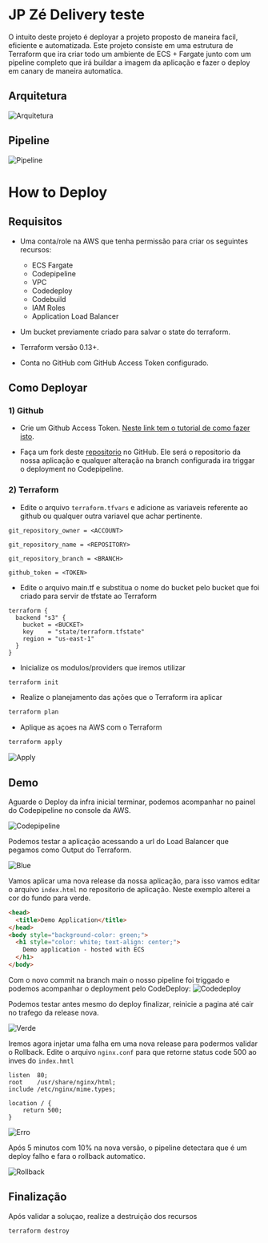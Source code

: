 # JP Zé Delivery teste
O intuito deste projeto é deployar a projeto proposto de maneira facil, eficiente e automatizada. Este projeto consiste em uma estrutura de Terraform que ira criar todo um ambiente de ECS + Fargate junto com um pipeline completo que irá buildar a imagem da aplicação e fazer o deploy em canary de maneira automatica. 

## Arquitetura 

![Arquitetura](.github/images/Architecture.png)

##  Pipeline

![Pipeline](.github/images/pipeline.png)

# How to Deploy
## Requisitos
* Uma conta/role na AWS que tenha permissão para criar os seguintes recursos:
  * ECS Fargate
  * Codepipeline
  * VPC
  * Codedeploy
  * Codebuild
  * IAM Roles
  * Application Load Balancer 

* Um bucket previamente criado para salvar o state do terraform.

* Terraform versão 0.13+.

* Conta no GitHub com GitHub Access Token configurado.

## Como Deployar

### 1) Github

* Crie um Github Access Token. [Neste link tem o tutorial de como fazer isto](https://help.github.com/articles/creating-a-personal-access-token-for-the-command-line/).

* Faça um fork deste [repositorio](https://github.com/jpalvesfernandes/jp-zedelivery-app) no GitHub. Ele será o repositorio da nossa aplicação e qualquer alteração na branch configurada ira triggar o deployment no Codepipeline.

### 2) Terraform 
* Edite o arquivo `terraform.tfvars` e adicione as variaveis referente ao github ou qualquer outra variavel que achar pertinente.
```hcl
git_repository_owner = <ACCOUNT>

git_repository_name = <REPOSITORY>

git_repository_branch = <BRANCH>

github_token = <TOKEN>
```

* Edite o arquivo main.tf e substitua o nome do bucket pelo bucket que foi criado para servir de tfstate ao Terraform

```hcl
terraform {
  backend "s3" {
    bucket = <BUCKET>
    key    = "state/terraform.tfstate"
    region = "us-east-1"
  }
}
```

* Inicialize os modulos/providers que iremos utilizar

```bash
terraform init
```

* Realize o planejamento das ações que o Terraform ira aplicar

```bash
terraform plan
```

* Aplique as açoes na AWS com o Terraform

```bash
terraform apply
```
![Apply](.github/images/Terraform.png)

## Demo

Aguarde o Deploy da infra inicial terminar, podemos acompanhar no painel do Codepipeline no console da AWS.

![Codepipeline](.github/images/Codepipeline.png)


Podemos testar a aplicação acessando a url do Load Balancer que pegamos como Output do Terraform.

![Blue](.github/images/Demo_azul.png)

Vamos aplicar uma nova release da nossa aplicação, para isso vamos editar o arquivo `index.html` no repositorio de aplicação. Neste exemplo alterei a cor do fundo para verde.

```html
<head>
  <title>Demo Application</title>
</head>
<body style="background-color: green;">
  <h1 style="color: white; text-align: center;">
    Demo application - hosted with ECS
  </h1>
</body>
```

Com o novo commit na branch main o nosso pipeline foi triggado e podemos acompanhar o deployment pelo CodeDeploy:
![Codedeploy](.github/images/Codedeploy.png)

Podemos testar antes mesmo do deploy finalizar, reinicie a pagina até cair no trafego da release nova.

![Verde](.github/images/Demo_verde.png)

Iremos agora injetar uma falha em uma nova release para podermos validar o Rollback. Edite o arquivo `nginx.conf` para que retorne status code 500 ao inves do `index.hmtl`

```nginx
listen  80;
root    /usr/share/nginx/html;
include /etc/nginx/mime.types;

location / {
    return 500;
}
```

![Erro](.github/images/Demo_erro.png)

Após 5 minutos com 10% na nova versão, o pipeline detectara que é um deploy falho e fara o rollback automatico.

![Rollback](.github/images/Rollback.png)


## Finalização

Após validar a soluçao, realize a destruição dos recursos

```hcl
terraform destroy
```







